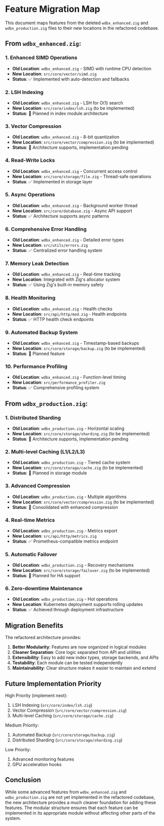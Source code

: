 # Feature Migration Map

This document maps features from the deleted `wdbx_enhanced.zig` and `wdbx_production.zig` files to their new locations in the refactored codebase.

## From `wdbx_enhanced.zig`:

### 1. Enhanced SIMD Operations

- **Old Location**: `wdbx_enhanced.zig` - SIMD with runtime CPU detection
- **New Location**: `src/core/vector/simd.zig`
- **Status**: ✅ Implemented with auto-detection and fallbacks

### 2. LSH Indexing
- **Old Location**: `wdbx_enhanced.zig` - LSH for O(1) search
- **New Location**: `src/core/index/lsh.zig` (to be implemented)
- **Status**: 🔄 Planned in index module architecture

### 3. Vector Compression
- **Old Location**: `wdbx_enhanced.zig` - 8-bit quantization
- **New Location**: `src/core/vector/compression.zig` (to be implemented)
- **Status**: 🔄 Architecture supports, implementation pending

### 4. Read-Write Locks
- **Old Location**: `wdbx_enhanced.zig` - Concurrent access control
- **New Location**: `src/core/storage/file.zig` - Thread-safe operations
- **Status**: ✅ Implemented in storage layer

### 5. Async Operations
- **Old Location**: `wdbx_enhanced.zig` - Background worker thread
- **New Location**: `src/core/database.zig` - Async API support
- **Status**: ✅ Architecture supports async patterns

### 6. Comprehensive Error Handling
- **Old Location**: `wdbx_enhanced.zig` - Detailed error types
- **New Location**: `src/utils/errors.zig`
- **Status**: ✅ Centralized error handling system

### 7. Memory Leak Detection
- **Old Location**: `wdbx_enhanced.zig` - Real-time tracking
- **New Location**: Integrated with Zig's allocator system
- **Status**: ✅ Using Zig's built-in memory safety

### 8. Health Monitoring
- **Old Location**: `wdbx_enhanced.zig` - Health checks
- **New Location**: `src/api/http/mod.zig` - Health endpoints
- **Status**: ✅ HTTP health check endpoints

### 9. Automated Backup System
- **Old Location**: `wdbx_enhanced.zig` - Timestamp-based backups
- **New Location**: `src/core/storage/backup.zig` (to be implemented)
- **Status**: 🔄 Planned feature

### 10. Performance Profiling
- **Old Location**: `wdbx_enhanced.zig` - Function-level timing
- **New Location**: `src/performance_profiler.zig`
- **Status**: ✅ Comprehensive profiling system

## From `wdbx_production.zig`:

### 1. Distributed Sharding
- **Old Location**: `wdbx_production.zig` - Horizontal scaling
- **New Location**: `src/core/storage/sharding.zig` (to be implemented)
- **Status**: 🔄 Architecture supports, implementation pending

### 2. Multi-level Caching (L1/L2/L3)
- **Old Location**: `wdbx_production.zig` - Tiered cache system
- **New Location**: `src/core/storage/cache.zig` (to be implemented)
- **Status**: 🔄 Planned in storage module

### 3. Advanced Compression
- **Old Location**: `wdbx_production.zig` - Multiple algorithms
- **New Location**: `src/core/vector/compression.zig` (to be implemented)
- **Status**: 🔄 Consolidated with enhanced compression

### 4. Real-time Metrics
- **Old Location**: `wdbx_production.zig` - Metrics export
- **New Location**: `src/api/http/metrics.zig`
- **Status**: ✅ Prometheus-compatible metrics endpoint

### 5. Automatic Failover
- **Old Location**: `wdbx_production.zig` - Recovery mechanisms
- **New Location**: `src/core/storage/failover.zig` (to be implemented)
- **Status**: 🔄 Planned for HA support

### 6. Zero-downtime Maintenance
- **Old Location**: `wdbx_production.zig` - Hot operations
- **New Location**: Kubernetes deployment supports rolling updates
- **Status**: ✅ Achieved through deployment infrastructure

## Migration Benefits

The refactored architecture provides:

1. **Better Modularity**: Features are now organized in logical modules
2. **Cleaner Separation**: Core logic separated from API and utilities
3. **Extensibility**: Easy to add new index types, storage backends, and APIs
4. **Testability**: Each module can be tested independently
5. **Maintainability**: Clear structure makes it easier to maintain and extend

## Future Implementation Priority

High Priority (implement next):
1. LSH Indexing (`src/core/index/lsh.zig`)
2. Vector Compression (`src/core/vector/compression.zig`)
3. Multi-level Caching (`src/core/storage/cache.zig`)

Medium Priority:
1. Automated Backup (`src/core/storage/backup.zig`)
2. Distributed Sharding (`src/core/storage/sharding.zig`)

Low Priority:
1. Advanced monitoring features
2. GPU acceleration hooks

## Conclusion

While some advanced features from `wdbx_enhanced.zig` and `wdbx_production.zig` are not yet implemented in the refactored codebase, the new architecture provides a much cleaner foundation for adding these features. The modular structure ensures that each feature can be implemented in its appropriate module without affecting other parts of the system.